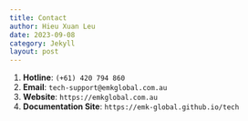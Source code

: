 ```yaml
---
title: Contact
author: Hieu Xuan Leu
date: 2023-09-08
category: Jekyll
layout: post
---
```


1. **Hotline**: `(+61) 420 794 860`
2. **Email**: `tech-support@emkglobal.com.au`
3. **Website**: `https://emkglobal.com.au`
4. **Documentation Site**: `https://emk-global.github.io/tech`